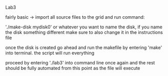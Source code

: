 Lab3

fairly basic -> import all source files to the grid and run command:

'./make-disk mydisk0' or whatever you want to name the disk, if you name the disk something different make sure to also change it in the instructions file

once the disk is created go ahead and run the makefile by entering 'make' into terminal. the script will run everything

proceed by entering './lab3' into command line once again and the rest should be fully automated from this point as the file will execute